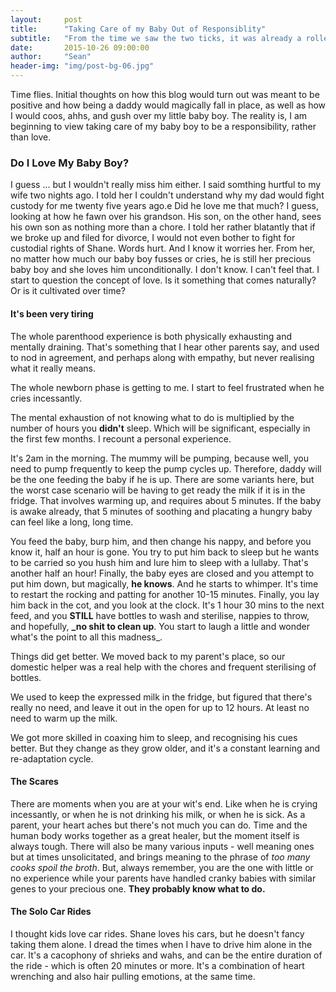 ```yaml
---
layout:     post
title:      "Taking Care of my Baby Out of Responsiblity"
subtitle:   "From the time we saw the two ticks, it was already a rollercoaster."
date:       2015-10-26 09:00:00
author:     "Sean"
header-img: "img/post-bg-06.jpg"
---
```


Time flies. Initial thoughts on how this blog would turn out was meant to be positive and how being a daddy would magically fall in place, as well as how I would coos, ahhs, and gush over my little baby boy. The reality is, I am beginning to view taking care of my baby boy to be a responsibility, rather than love.

### Do I Love My Baby Boy?

I guess ... but I wouldn't really miss him either. I said somthing hurtful to my wife two nights ago. I told her I couldn't understand why my dad would fight custody for me twenty five years ago.e Did he love me that much? I guess, looking at how he fawn over his grandson. His son, on the other hand, sees his own son as nothing more than a chore. I told her rather blatantly that if we broke up and filed for divorce, I would not even bother to fight for custodial rights of Shane. Words hurt. And I know it worries her. From her, no matter how much our baby boy fusses or cries, he is still her precious baby boy and she loves him unconditionally. I don't know. I can't feel that. I start to question the concept of love. Is it something that comes naturally? Or is it cultivated over time?

#### It's been very tiring

The whole parenthood experience is both physically exhausting and mentally draining. That's something that I hear other parents say, and used to nod in agreement, and perhaps along with empathy, but never realising what it really means.

The whole newborn phase is getting to me. I start to feel frustrated when he cries incessantly. 

The mental exhaustion of not knowing what to do is multiplied by the number of hours you **didn't** sleep. Which will be significant, especially in the first few months. I recount a personal experience. 

It's 2am in the morning. The mummy will be pumping, because well, you need to pump frequently to keep the pump cycles up. Therefore, daddy will be the one feeding the baby if he is up. There are some variants here, but the worst case scenario will be having to get ready the milk if it is in the fridge. That involves warming up, and requires about 5 minutes. If the baby is awake already, that 5 minutes of soothing and placating a hungry baby can feel like a long, long time.

You feed the baby, burp him, and then change his nappy, and before you know it, half an hour is gone. You try to put him back to sleep but he wants to be carried so you hush him and lure him to sleep with a lullaby. That's another half an hour! Finally, the baby eyes are closed and you attempt to put him down, but magically, **he knows**. And he starts to whimper. It's time to restart the rocking and patting for another 10-15 minutes. Finally, you lay him back in the cot, and you look at the clock. It's 1 hour 30 mins to the next feed, and you **STILL** have bottles to wash and sterilise, nappies to throw, and hopefully, **_no shit to clean up**. You start to laugh a little and wonder what's the point to all this madness_.

Things did get better. We moved back to my parent's place, so our domestic helper was a real help with the chores and frequent sterilising of bottles.

We used to keep the expressed milk in the fridge, but figured that there's really no need, and leave it out in the open for up to 12 hours. At least no need to warm up the milk.

We got more skilled in coaxing him to sleep, and recognising his cues better. But they change as they grow older, and it's a constant learning and re-adaptation cycle. 

#### The Scares

There are moments when you are at your wit's end. Like when he is crying incessantly, or when he is not drinking his milk, or when he is sick. As a parent, your heart aches but there's not much you can do. Time and the human body works together as a great healer, but the moment itself is always tough. There will also be many various inputs - well meaning ones but at times unsolicitated, and brings meaning to the phrase of _too many cooks spoil the broth_. But, always remember, you are the one with little or no experience while your parents have handled cranky babies with similar genes to your precious one. **They probably know what to do.**

#### The Solo Car Rides

I thought kids love car rides. Shane loves his cars, but he doesn't fancy taking them alone. I dread the times when I have to drive him alone in the car. It's a cacophony of shrieks and wahs, and can be the entire duration of the ride - which is often 20 minutes or more. It's a combination of heart wrenching and also hair pulling emotions, at the same time.


